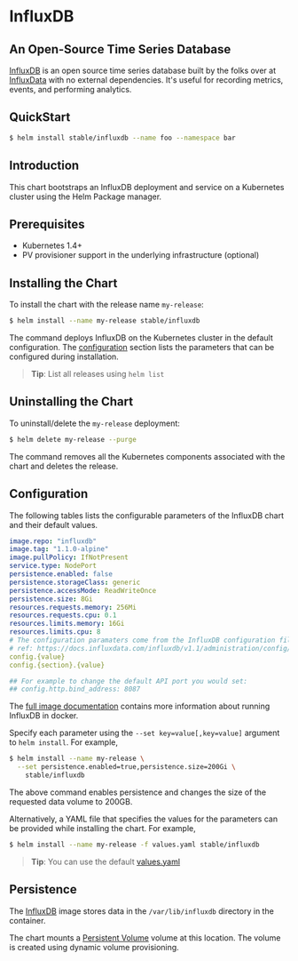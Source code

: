 # InfluxDB

##  An Open-Source Time Series Database

[InfluxDB](https://github.com/influxdata/influxdb) is an open source time series database built by the folks over at [InfluxData](https://influxdata.com) with no external dependencies. It's useful for recording metrics, events, and performing analytics.

## QuickStart

```bash
$ helm install stable/influxdb --name foo --namespace bar
```

## Introduction

This chart bootstraps an InfluxDB deployment and service on a Kubernetes cluster using the Helm Package manager.

## Prerequisites

- Kubernetes 1.4+
- PV provisioner support in the underlying infrastructure (optional)

## Installing the Chart

To install the chart with the release name `my-release`:

```bash
$ helm install --name my-release stable/influxdb
```

The command deploys InfluxDB on the Kubernetes cluster in the default configuration. The [configuration](#configuration) section lists the parameters that can be configured during installation.

> **Tip**: List all releases using `helm list`

## Uninstalling the Chart

To uninstall/delete the `my-release` deployment:

```bash
$ helm delete my-release --purge
```

The command removes all the Kubernetes components associated with the chart and deletes the release.

## Configuration

The following tables lists the configurable parameters of the InfluxDB chart and 
their default values.

```yaml
image.repo: "influxdb"
image.tag: "1.1.0-alpine"
image.pullPolicy: IfNotPresent
service.type: NodePort
persistence.enabled: false
persistence.storageClass: generic
persistence.accessMode: ReadWriteOnce
persistence.size: 8Gi
resources.requests.memory: 256Mi
resources.requests.cpu: 0.1
resources.limits.memory: 16Gi
resources.limits.cpu: 8
# The configuration paramaters come from the InfluxDB configuration file
# ref: https://docs.influxdata.com/influxdb/v1.1/administration/config/
config.{value}
config.{section}.{value}

## For example to change the default API port you would set:
## config.http.bind_address: 8087
```

The [full image documentation](https://hub.docker.com/_/influxdb/) contains more information about running InfluxDB in docker.

Specify each parameter using the `--set key=value[,key=value]` argument to `helm install`. For example,

```bash
$ helm install --name my-release \
  --set persistence.enabled=true,persistence.size=200Gi \
    stable/influxdb
```

The above command enables persistence and changes the size of the requested data volume to 200GB.

Alternatively, a YAML file that specifies the values for the parameters can be provided while installing the chart. For example,

```bash
$ helm install --name my-release -f values.yaml stable/influxdb
```

> **Tip**: You can use the default [values.yaml](values.yaml)

## Persistence

The [InfluxDB](https://github.com/bitnami/bitnami-docker-mariadb) image stores data in the `/var/lib/influxdb` directory in the container.

The chart mounts a [Persistent Volume](kubernetes.io/docs/user-guide/persistent-volumes/) volume at this location. The volume is created using dynamic volume provisioning.